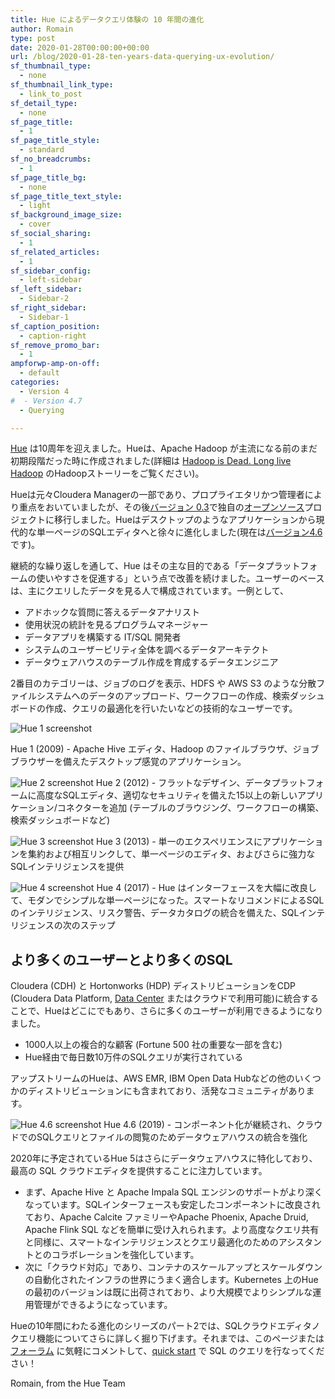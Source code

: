 ```yaml
---
title: Hue によるデータクエリ体験の 10 年間の進化
author: Romain
type: post
date: 2020-01-28T00:00:00+00:00
url: /blog/2020-01-28-ten-years-data-querying-ux-evolution/
sf_thumbnail_type:
  - none
sf_thumbnail_link_type:
  - link_to_post
sf_detail_type:
  - none
sf_page_title:
  - 1
sf_page_title_style:
  - standard
sf_no_breadcrumbs:
  - 1
sf_page_title_bg:
  - none
sf_page_title_text_style:
  - light
sf_background_image_size:
  - cover
sf_social_sharing:
  - 1
sf_related_articles:
  - 1
sf_sidebar_config:
  - left-sidebar
sf_left_sidebar:
  - Sidebar-2
sf_right_sidebar:
  - Sidebar-1
sf_caption_position:
  - caption-right
sf_remove_promo_bar:
  - 1
ampforwp-amp-on-off:
  - default
categories:
  - Version 4
#  - Version 4.7
  - Querying

---
```


[Hue](http://gethue.com/) は10周年を迎えました。Hueは、Apache Hadoop が主流になる前のまだ初期段階だった時に作成されました(詳細は [Hadoop is Dead. Long live Hadoop](https://medium.com/@acmurthy/hadoop-is-dead-long-live-hadoop-f22069b264ac) のHadoopストーリーをご覧ください)。

Hueは元々Cloudera Managerの一部であり、プロプライエタリかつ管理者により重点をおいていましたが、その後[バージョン 0.3](https://docs.gethue.com/releases/release-notes-0.3.0/)で独自の[オープンソース](https://github.com/cloudera/hue)プロジェクトに移行しました。Hueはデスクトップのようなアプリケーションから現代的な単一ページのSQLエディタへと徐々に進化しました(現在は[バージョン4.6](https://docs.gethue.com/releases/release-notes-4.6.0/) です)。

継続的な繰り返しを通して、Hue はその主な目的である「データプラットフォームの使いやすさを促進する」という点で改善を続けました。ユーザーのベースは、主にクエリしたデータを見る人で構成されています。一例として、

* アドホックな質問に答えるデータアナリスト
* 使用状況の統計を見るプログラムマネージャー
* データアプリを構築する IT/SQL 開発者
* システムのユーザービリティ全体を調べるデータアーキテクト
* データウェアハウスのテーブル作成を育成するデータエンジニア

2番目のカテゴリーは、ジョブのログを表示、HDFS や AWS S3 のような分散ファイルシステムへのデータのアップロード、ワークフローの作成、検索ダッシュボードの作成、クエリの最適化を行いたいなどの技術的なユーザーです。

![Hue 1 screenshot](https://cdn.gethue.com/uploads/2020/01/hue-1.png)

Hue 1 (2009) - Apache Hive エディタ、Hadoop のファイルブラウザ、ジョブブラウザーを備えたデスクトップ感覚のアプリケーション。

![Hue 2 screenshot](https://cdn.gethue.com/uploads/2020/01/hue-2.png)
Hue 2 (2012) - フラットなデザイン、データプラットフォームに高度なSQLエディタ、適切なセキュリティを備えた15以上の新しいアプリケーション/コネクターを追加 (テーブルのブラウジング、ワークフローの構築、検索ダッシュボードなど)

![Hue 3 screenshot](https://cdn.gethue.com/uploads/2020/01/hue-3.png)
Hue 3 (2013) - 単一のエクスペリエンスにアプリケーションを集約および相互リンクして、単一ページのエディタ、およびさらに強力なSQLインテリジェンスを提供

![Hue 4 screenshot](https://cdn.gethue.com/uploads/2020/01/hue-4.png)
Hue 4 (2017) - Hue はインターフェースを大幅に改良して、モダンでシンプルな単一ページになった。スマートなリコメンドによるSQLのインテリジェンス、リスク警告、データカタログの統合を備えた、SQLインテリジェンスの次のステップ

## より多くのユーザーとより多くのSQL
Cloudera (CDH) と Hortonworks (HDP) ディストリビューションをCDP (Cloudera Data Platform, [Data Center](https://www.cloudera.com/products/cloudera-data-platform/cdp-data-center.html) またはクラウドで利用可能)に統合することで、Hueはどこにでもあり、さらに多くのユーザーが利用できるようになりました。

* 1000人以上の複合的な顧客 (Fortune 500 社の重要な一部を含む)
* Hue経由で毎日数10万件のSQLクエリが実行されている

アップストリームのHueは、AWS EMR, IBM Open Data Hubなどの他のいくつかのディストリビューションにも含まれており、活発なコミュニティがあります。

![Hue 4.6 screenshot](https://cdn.gethue.com/uploads/2020/01/hue-4.6.png)
Hue 4.6 (2019) - コンポーネント化が継続され、クラウドでのSQLクエリとファイルの閲覧のためデータウェアハウスの統合を強化

2020年に予定されているHue 5はさらにデータウェアハウスに特化しており、最高の SQL クラウドエディタを提供することに注力しています。

* まず、Apache Hive と Apache Impala SQL エンジンのサポートがより深くなっています。SQLインターフェースも安定したコンポーネントに改良されており、Apache Calcite ファミリーやApache Phoenix, Apache Druid, Apache Flink SQL などを簡単に受け入れられます。より高度なクエリ共有と同様に、スマートなインテリジェンスとクエリ最適化のためのアシスタントとのコラボレーションを強化しています。
* 次に「クラウド対応」であり、コンテナのスケールアップとスケールダウンの自動化されたインフラの世界にうまく適合します。Kubernetes 上のHue の最初のバージョンは既に出荷されており、より大規模でよりシンプルな運用管理ができるようになっています。

Hueの10年間にわたる進化のシリーズのパート2では、SQLクラウドエディタノクエリ機能についてさらに詳しく掘り下げます。それまでは、このページまたは[フォーラム](https://discourse.gethue.com/) に気軽にコメントして、[quick start](https://docs.gethue.com/quickstart/) で SQL のクエリを行なってください！


Romain, from the Hue Team

